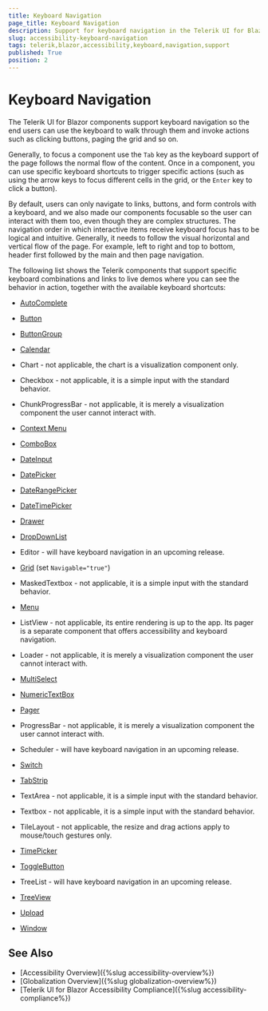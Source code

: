 ```yaml
---
title: Keyboard Navigation
page_title: Keyboard Navigation
description: Support for keyboard navigation in the Telerik UI for Blazor suite.
slug: accessibility-keyboard-navigation
tags: telerik,blazor,accessibility,keyboard,navigation,support
published: True
position: 2
---
```


# Keyboard Navigation

The Telerik UI for Blazor components support keyboard navigation so the end users can use the keyboard to walk through them and invoke actions such as clicking buttons, paging the grid and so on.

Generally, to focus a component use the `Tab` key as the keyboard support of the page follows the normal flow of the content. Once in a component, you can use specific keyboard shortcuts to trigger specific actions (such as using the arrow keys to focus different cells in the grid, or the `Enter` key to click a button).

By default, users can only navigate to links, buttons, and form controls with a keyboard, and we also made our components focusable so the user can interact with them too, even though they are complex structures. The navigation order in which interactive items receive keyboard focus has to be logical and intuitive. Generally, it needs to follow the visual horizontal and vertical flow of the page. For example, left to right and top to bottom, header first followed by the main and then page navigation.

The following list shows the Telerik components that support specific keyboard combinations and links to live demos where you can see the behavior in action, together with the available keyboard shortcuts:

* [AutoComplete](https://demos.telerik.com/blazor-ui/autocomplete/keyboard-navigation)

* [Button](https://demos.telerik.com/blazor-ui/button/keyboard-navigation)

* [ButtonGroup](https://demos.telerik.com/blazor-ui/buttongroup/keyboard-navigation)

* [Calendar](https://demos.telerik.com/blazor-ui/calendar/keyboard-navigation)

* Chart - not applicable, the chart is a visualization component only.

* Checkbox - not applicable, it is a simple input with the standard behavior.

* ChunkProgressBar - not applicable, it is merely a visualization component the user cannot interact with.

* [Context Menu](https://demos.telerik.com/blazor-ui/contextmenu/keyboard-navigation)

* [ComboBox](https://demos.telerik.com/blazor-ui/combobox/keyboard-navigation)

* [DateInput](https://demos.telerik.com/blazor-ui/dateinput/keyboard-navigation)

* [DatePicker](https://demos.telerik.com/blazor-ui/datepicker/keyboard-navigation)

* [DateRangePicker](https://demos.telerik.com/blazor-ui/daterangepicker/keyboard-navigation)

* [DateTimePicker](https://demos.telerik.com/blazor-ui/datetimepicker/keyboard-navigation)

* [Drawer](https://demos.telerik.com/blazor-ui/drawer/keyboard-navigation)

* [DropDownList](https://demos.telerik.com/blazor-ui/dropdownlist/keyboard-navigation)

* Editor - will have keyboard navigation in an upcoming release.

* [Grid](https://demos.telerik.com/blazor-ui/grid/keyboard-navigation) (set `Navigable="true"`)

* MaskedTextbox - not applicable, it is a simple input with the standard behavior.

* [Menu](https://demos.telerik.com/blazor-ui/menu/keyboard-navigation)

* ListView - not applicable, its entire rendering is up to the app. Its pager is a separate component that offers accessibility and keyboard navigation.

* Loader - not applicable, it is merely a visualization component the user cannot interact with.

* [MultiSelect](https://demos.telerik.com/blazor-ui/multiselect/keyboard-navigation)

* [NumericTextBox](https://demos.telerik.com/blazor-ui/numerictextbox/keyboard-navigation)

* [Pager](https://demos.telerik.com/blazor-ui/pager/keyboard-navigation)

* ProgressBar - not applicable, it is merely a visualization component the user cannot interact with.

* Scheduler - will have keyboard navigation in an upcoming release.

* [Switch](https://demos.telerik.com/blazor-ui/switch/keyboard-navigation)

* [TabStrip](https://demos.telerik.com/blazor-ui/tabstrip/keyboard-navigation)

* TextArea - not applicable, it is a simple input with the standard behavior.

* Textbox - not applicable, it is a simple input with the standard behavior.

* TileLayout - not applicable, the resize and drag actions apply to mouse/touch gestures only.

* [TimePicker](https://demos.telerik.com/blazor-ui/timepicker/keyboard-navigation)

* [ToggleButton](https://demos.telerik.com/blazor-ui/togglebutton/keyboard-navigation)

* TreeList - will have keyboard navigation in an upcoming release.

* [TreeView](https://demos.telerik.com/blazor-ui/treeview/keyboard-navigation)

* [Upload](https://demos.telerik.com/blazor-ui/upload/keyboard-navigation)

* [Window](https://demos.telerik.com/blazor-ui/window/keyboard-navigation)



## See Also

  * [Accessibility Overview]({%slug accessibility-overview%})
  * [Globalization Overview]({%slug globalization-overview%})
  * [Telerik UI for Blazor Accessibility Compliance]({%slug accessibility-compliance%})
